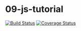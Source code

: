 # 09-js-tutorial
[![Build Status](https://img.shields.io/circleci/build/gh/Stevenkhalife/09-js-tutorial/master.svg?style=flat-square&token=3d80de6798c89349f7252a0fc36da9b208b5badb)](https://circleci.com/gh/Stevenkhalife/09-js-tutorial/tree/feat-travis-coveralls-heroku)
[![Coverage Status](https://img.shields.io/codecov/c/gh/stevenkhalife/09-js-tutorial/branch/master?style=flat-square&token=P42TIACY23)](https://codecov.io/gh/Stevenkhalife/09-js-tutorial/branch/feat-travis-coveralls-heroku)
